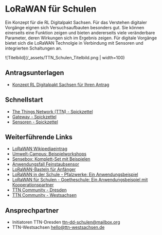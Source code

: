 ﻿# LoRaWAN für Schulen
Ein Konzept für die RL Digitalpakt Sachsen. Für das Verstehen digitaler Vorgänge eignen sich Versuchsaufbauten besonders gut.
Sie können einerseits eine Funktion zeigen und bieten andererseits viele veränderbare Parameter, deren Wirkungen sich im Ergebnis zeigen. Für digitale Vorgänge bietet sich die LoRaWAN Technolgie in Verbindung mit Sensoren und integrierten Schaltungen an.

![Titelbild](/_assets/TTN_Schulen_Titelbild.png | width=100)

## Antragsunterlagen

* [Konzept RL Digitalpakt Sachsen für Ihren Antrag](https://github.com/TTN-Dresden/TTN-Dresden.github.io/blob/master/schule/_materialien/2020_04_03_lora_fuer_schulen_konzept.pdf)

## Schnellstart

* [The Things Network (TTN) - Spickzettel](https://github.com/TTN-Dresden/TTN-Dresden.github.io/blob/master/schule/_materialien/Spickzettel_LoRaWAN_TTN.pdf)
* [Gateway - Spickzettel](https://github.com/TTN-Dresden/TTN-Dresden.github.io/blob/master/schule/_materialien/Spickzettel_LoRaWAN_Gateway.pdf)
* [Sensoren - Spickzettel](https://github.com/TTN-Dresden/TTN-Dresden.github.io/blob/master/schule/_materialien/Spickzettel_LoRaWAN_Nodes.pdf)

## Weiterführende Links
* [LoRaWAN Wikipediaeintrag](https://de.wikipedia.org/wiki/Long_Range_Wide_Area_Network)
* [Umwelt-Campus: Beispielworkshops](https://www.umwelt-campus.de/iot-werkstatt/)
* [Sensebox: Komplett-Set mit Beispielen](https://sensebox.github.io/books-v2/home/de/)
* [Anwendungsfall Feinstaubsensor](https://www.fg-freiburg.de/fg/aktuelles/meldungen/2018-feinstaub.php)
* [LoRaWAN-Basteln für Anfänger](https://www.technologiestiftung-berlin.de/de/blog/lorawan-basteln-fuer-anfaenger/)
* [LoRaWAN in der Schule - Pfalzwerke: Ein Anwendungsbeispiel](https://blog.pfalzwerke-gruppe.de/lorawan-schule_a310409)
* [LoRaWAN für Schulen - Goetheschule: Ein Anwendungsbeispiel mit Kooperationspartner](https://www.twl-kurier.de/lorawan-twl-testet-funknetz-in-der-goetheschule-4199)
* [TTN Community - Dresden](https://www.thethingsnetwork.org/community/dresden/)
* [TTN Community - Westsachsen](https://www.thethingsnetwork.org/community/westsachsen/)

## Ansprechpartner
* Initiatoren TTN-Dresden ttn-dd-schulen@mailbox.org 
* TTN-Westsachsen hello@ttn-westsachsen.de 


